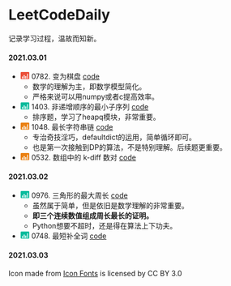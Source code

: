 # LeetCodeDaily

记录学习过程，温故而知新。

[comment]: <> (   <img src="icons/hard_icon.png" height='14'>   )
[comment]: <> (   <img src="icons/medi_icon.png" height='14'>   )
[comment]: <> (   <img src="icons/easy_icon.png" height='14'>   )

#### **2021.03.01**

+ <img src="icons/hard_icon.png" height='14'> 0782. 变为棋盘 [code](https://github.com/yhzhang95/LeetCodeDaily/blob/main/No_0782.py)
	- 数学的理解为主，即数学模型简化。
	- 严格来说可以用numpy或者c提高效率。
+ <img src="icons/easy_icon.png" height='14'> 1403. 非递增顺序的最小子序列 [code](https://github.com/yhzhang95/LeetCodeDaily/blob/main/No_1403.py)
	- 排序题，学习了heapq模块，非常重要。
+ <img src="icons/medi_icon.png" height='14'> 1048. 最长字符串链 [code](https://github.com/yhzhang95/LeetCodeDaily/blob/main/No_1048.py)
	- 专治奇技淫巧，defaultdict的运用，简单循环即可。
	- 也是第一次接触到DP的算法，不是特别理解。后续题更重要。
+ <img src="icons/medi_icon.png" height='14'> 0532. 数组中的 k-diff 数对 [code](https://github.com/yhzhang95/LeetCodeDaily/blob/main/No_532.py)

#### **2021.03.02**

+ <img src="icons/easy_icon.png" height='14'> 0976. 三角形的最大周长 [code](https://github.com/yhzhang95/LeetCodeDaily/blob/main/No_976.py)
	- 虽然属于简单，但是依旧是数学理解的非常重要。
	- **即三个连续数值组成周长最长的证明。**
	- Python想要不超时，还是得在算法上下功夫。
+ <img src="icons/easy_icon.png" height='14'> 0748. 最短补全词 [code](https://github.com/yhzhang95/LeetCodeDaily/blob/main/No_0748.py)


#### **2021.03.03**



<div>Icon made from <a href="http://www.onlinewebfonts.com/icon">Icon Fonts</a> is licensed by CC BY 3.0</div>
